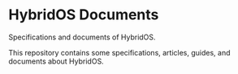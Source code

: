 # HybridOS Documents

Specifications and documents of HybridOS.

This repository contains some specifications, articles, guides, and documents about HybridOS.

